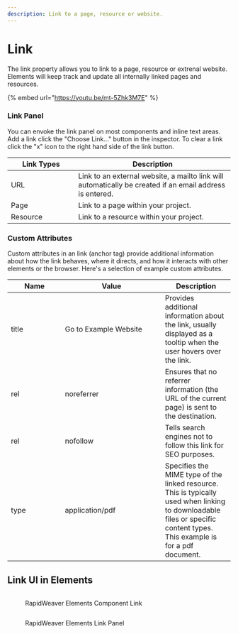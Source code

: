 ```yaml
---
description: Link to a page, resource or website.
---
```


# Link

The link property allows you to link to a page, resource or extrenal website. Elements will keep track and update all internally linked pages and resources.

{% embed url="https://youtu.be/mt-5Zhk3M7E" %}

### Link Panel

You can envoke the link panel on most components and inline text areas. Add a link click the "Choose Link…" button in the inspector. To clear a link click the "x" icon to the right hand side of the link button.

<table><thead><tr><th width="136">Link Types</th><th>Description</th></tr></thead><tbody><tr><td>URL</td><td>Link to an external website, a mailto link will automatically be created if an email address is entered.</td></tr><tr><td>Page</td><td>Link to a  page within your project.</td></tr><tr><td>Resource</td><td>Link to a  resource within your project.</td></tr></tbody></table>

### Custom Attributes

Custom attributes in an link (anchor tag) provide additional information about how the link behaves, where it directs, and how it interacts with other elements or the browser. Here's a selection of example custom attributes.

<table><thead><tr><th width="106">Name</th><th width="210">Value</th><th>Description</th></tr></thead><tbody><tr><td>title</td><td>Go to Example Website</td><td>Provides additional information about the link, usually displayed as a tooltip when the user hovers over the link.</td></tr><tr><td>rel</td><td>noreferrer</td><td>Ensures that no referrer information (the URL of the current page) is sent to the destination.</td></tr><tr><td>rel</td><td>nofollow</td><td>Tells search engines not to follow this link for SEO purposes.</td></tr><tr><td>type</td><td>application/pdf</td><td>Specifies the MIME type of the linked resource. This is typically used when linking to downloadable files or specific content types. This example is for a pdf document.</td></tr></tbody></table>

## Link UI in Elements

<figure><img src="../../../.gitbook/assets/CleanShot 2024-10-19 at 9 .21.00@2x.png" alt=""><figcaption><p>RapidWeaver Elements Component Link</p></figcaption></figure>

<figure><img src="../../../.gitbook/assets/CleanShot 2024-10-19 at 9 .07.39@2x.png" alt=""><figcaption><p>RapidWeaver Elements Link Panel</p></figcaption></figure>

